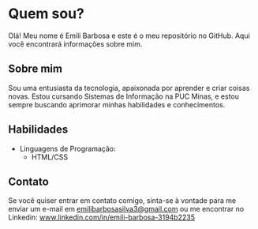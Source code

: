 # Quem sou?

Olá! Meu nome é Emili Barbosa e este é o meu repositório no GitHub. Aqui você encontrará informações sobre mim.

## Sobre mim

Sou uma entusiasta da tecnologia, apaixonada por aprender e criar coisas novas. Estou cursando Sistemas de Informação na PUC Minas, e estou sempre buscando aprimorar minhas habilidades e conhecimentos.


## Habilidades

- Linguagens de Programação: 
  - HTML/CSS


## Contato

Se você quiser entrar em contato comigo, sinta-se à vontade para me enviar um e-mail em emilibarbosasilva3@gmail.com ou me encontrar no Linkedin: www.linkedin.com/in/emili-barbosa-3194b2235

